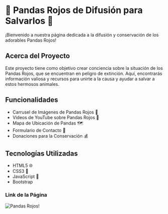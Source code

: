 # 🐼 Pandas Rojos de Difusión para Salvarlos 🐾

¡Bienvenido a nuestra página dedicada a la difusión y conservación de los adorables Pandas Rojos!

## Acerca del Proyecto
Este proyecto tiene como objetivo crear conciencia sobre la situación de los Pandas Rojos, que se encuentran en peligro de extinción. Aquí, encontrarás información valiosa y recursos para unirte a la causa y ayudar a salvar a estos hermosos animales.

## Funcionalidades

- Carrusel de Imágenes de Pandas Rojos 📸
- Videos de YouTube sobre Pandas Rojos 🎥
- Mapa de Ubicación de Pandas 🗺️
- Formulario de Contacto 📩
- Donaciones para la Conservación 💰

## Tecnologías Utilizadas

- HTML5 🌐
- CSS3 🎨
- JavaScript 🚀
- Bootstrap
  
### Link de la Página 
![Pandas Rojos!](https://danielamunguiaa.github.io/#galeria)
